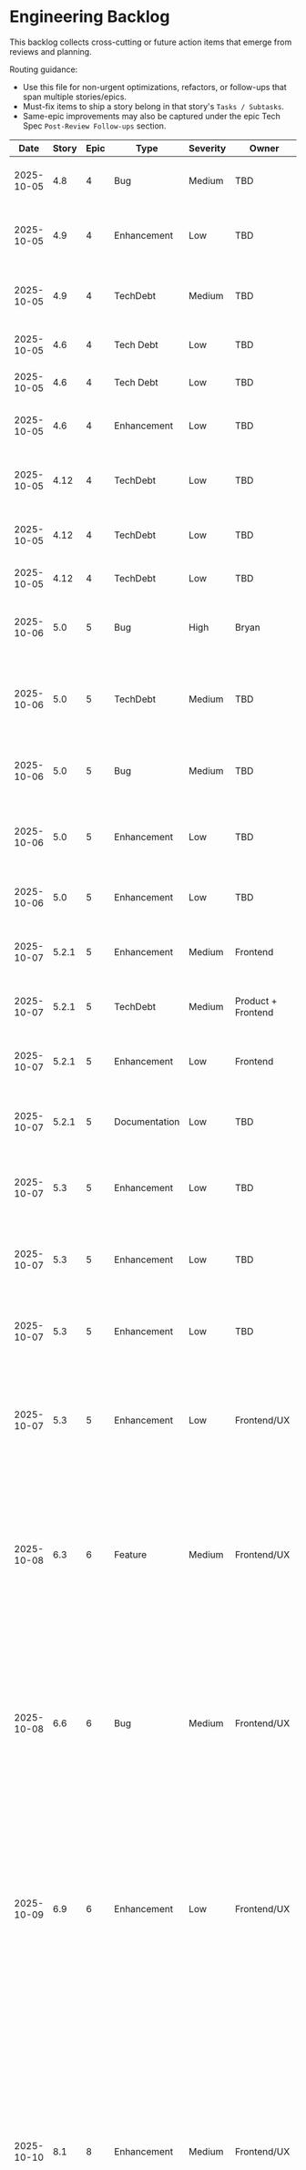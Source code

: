 # Engineering Backlog

This backlog collects cross-cutting or future action items that emerge from reviews and planning.

Routing guidance:

- Use this file for non-urgent optimizations, refactors, or follow-ups that span multiple stories/epics.
- Must-fix items to ship a story belong in that story's `Tasks / Subtasks`.
- Same-epic improvements may also be captured under the epic Tech Spec `Post-Review Follow-ups` section.

| Date | Story | Epic | Type | Severity | Owner | Status | Notes |
| ---- | ----- | ---- | ---- | -------- | ----- | ------ | ----- |
| 2025-10-05 | 4.8 | 4 | Bug | Medium | TBD | Open | getAgentById() calls discoverBundles() on every invocation causing redundant bundle scans during chat. Implement caching mechanism. File: lib/agents/loader.ts:146 |
| 2025-10-05 | 4.9 | 4 | Enhancement | Low | TBD | Open | Command descriptions show workflow file paths (e.g., "loads: workflows/intake-itsm/workflow.yaml") - exposes internal details. Remove or make configurable. File: lib/agents/systemPromptBuilder.ts:100-111 |
| 2025-10-05 | 4.9 | 4 | TechDebt | Medium | TBD | Open | Verify workflow file writing operations work correctly and follow BMAD patterns. Test template-based workflows, path resolution. File: lib/tools/fileOperations.ts (executeSaveOutput) |
| 2025-10-05 | 4.6 | 4 | Tech Debt | Low | TBD | Open | Add JSDoc documentation for bundle metadata flow - types/api.ts, AgentSelector.tsx, ChatPanel.tsx |
| 2025-10-05 | 4.6 | 4 | Tech Debt | Low | TBD | Open | Review InitializeRequest bundle params usage - app/api/agent/initialize/route.ts:15-19. Document or implement in Story 4.7 |
| 2025-10-05 | 4.6 | 4 | Enhancement | Low | TBD | Open | Enhance empty state message with developer guidance - AgentSelector.tsx:145-148. Link to BUNDLE-SPEC.md |
| 2025-10-05 | 4.12 | 4 | TechDebt | Low | TBD | Open | Validate internal markdown links (e.g., #3-agentic-execution-loop) resolve correctly in GitHub renderer and other common viewers. Files: README.md, ARCHITECTURE.md, TROUBLESHOOTING.md |
| 2025-10-05 | 4.12 | 4 | TechDebt | Low | TBD | Open | Replace user-specific path `/Users/bryan/agent-orchestrator/` with `{project-root}` placeholder in examples. File: ARCHITECTURE.md:517 |
| 2025-10-05 | 4.12 | 4 | TechDebt | Low | TBD | Open | Add language tags to remaining code blocks for consistent syntax highlighting (e.g., ```bash, ```typescript). File: TROUBLESHOOTING.md |
| 2025-10-06 | 5.0 | 5 | Bug | High | Bryan | Resolved | ✅ Agent metadata extraction from workflow author field implemented. Manifests now correctly show agent name, title, and bundle. File: lib/tools/fileOperations.ts:230-231 (AC 5.0.3) |
| 2025-10-06 | 5.0 | 5 | TechDebt | Medium | TBD | Open | Add formal unit test suite for session discovery (lib/agents/__tests__/sessionDiscovery.test.ts) and path security (lib/__tests__/pathResolver.security.test.ts). Currently only smoke tests exist. (AC 5.0.6, 5.0.7) |
| 2025-10-06 | 5.0 | 5 | Bug | Medium | TBD | Open | Connect workflow finalization hook to call finalizeSession() on workflow completion. Manifests may remain in "running" status. File: lib/agents/sessionDiscovery.ts:206 (AC 5.0.3) |
| 2025-10-06 | 5.0 | 5 | Enhancement | Low | TBD | Open | Validate concurrent write safety for registerOutput() - add stress test with 10+ simultaneous writes. Consider file locking if race conditions found. File: lib/agents/sessionDiscovery.ts:163 (AC 5.0.7) |
| 2025-10-06 | 5.0 | 5 | Enhancement | Low | TBD | Open | Add integration test for cross-agent discovery (Alex → Casey → Pixel workflow chain). Verify related_sessions linking works correctly. (AC 5.0.6) |
| 2025-10-07 | 5.2.1 | 5 | Enhancement | Medium | Frontend | Open | Consider timezone-aware timestamp formatting based on user locale. Current: hardcoded UTC. Suggested: Intl.DateTimeFormat with user's timezone or config. File: lib/files/manifestReader.ts:138 |
| 2025-10-07 | 5.2.1 | 5 | TechDebt | Medium | Product + Frontend | Open | Complete Task 5: Dedicated metadata panel UI when UX design finalized. Current: metadata attached, UUID in title tooltip. Blocked by: UX design requirements. |
| 2025-10-07 | 5.2.1 | 5 | Enhancement | Low | Frontend | Open | Add test for very long agent titles/workflow names (>100 chars) to verify CSS truncation. File: components/__tests__/DirectoryTree.test.tsx. Effort: 15min. |
| 2025-10-07 | 5.2.1 | 5 | Documentation | Low | TBD | Open | Add ADR documenting decision to defer Task 5 metadata panel. Rationale: metadata attached, no UX design, not blocking. Location: docs/adrs/adr-005-session-metadata-display.md |
| 2025-10-07 | 5.3 | 5 | Enhancement | Low | TBD | Open | Add structured logging library (pino/winston) to replace console.error() in API routes for better observability. Files: app/api/files/content/route.ts:131, 259. Effort: 2-4 hours. Benefit: Log aggregation support, configurable log levels. |
| 2025-10-07 | 5.3 | 5 | Enhancement | Low | TBD | Open | Make file size thresholds configurable (extract 1MB truncation threshold and 5000-line limit to env vars). Files: app/api/files/content/route.ts:69, 234; lib/utils/env.ts. Effort: 1 hour. Benefit: Easier production tuning. |
| 2025-10-07 | 5.3 | 5 | Enhancement | Low | TBD | Open | Add E2E test for full user flow: click tree node → API call → content display (Playwright/Cypress). Effort: 2-3 hours. Benefit: Additional integration confidence (current unit/integration tests already provide strong coverage). |
| 2025-10-07 | 5.3 | 5 | Enhancement | Low | Frontend/UX | Open | UI design improvements for file viewer (styling, visual polish, layout refinements). Functional requirements met; defer visual enhancements to post-MVP refinement phase. Includes making the viewer more dynamic (ability to resize panels, hide panels, etc.). Files: components/FileViewerPanel.tsx, components/FileContentDisplay.tsx |
| 2025-10-08 | 6.3 | 6 | Feature | Medium | Frontend/UX | Open | Implement dark mode for entire application. Markdown rendering specification (docs/markdown-rendering-spec.md) includes both light and dark mode styles. Dark mode should: (1) Add theme toggle UI control, (2) Implement dark mode color scheme app-wide, (3) Use dark mode markdown spec for file viewer, (4) Persist user preference (localStorage or config), (5) Respect system preference (prefers-color-scheme). Estimated effort: 8-12 hours. Benefit: Improved accessibility and user preference support. Related: Story 6.3 v1.2 established markdown rendering foundation. |
| 2025-10-08 | 6.6 | 6 | Bug | Medium | Frontend/UX | Open | Fix drag-select behavior across UI. Problem: When dragging files from DirectoryTree, text selection occurs in other UI areas (message content, buttons, agent selector). Expected: (1) Dragging files from tree should not cause text selection anywhere, (2) Normal text selection should still work when not dragging files, (3) Text selection in other areas should be limited to actual text content (not UI controls). Files: components/DirectoryTree.tsx. Attempted solutions that didn't work: CSS user-select on tree container, global dragging-file body class. Need: Better DnD event handling or selective user-select CSS strategy. |
| 2025-10-09 | 6.9 | 6 | Enhancement | Low | Frontend/UX | Open | Implement word-boundary buffering for streaming tokens. Problem: Raw token streaming shows incomplete words (e.g., "Execut" → "Executing") which can look jarring. Solution: Accumulate tokens until complete word detected (space/punctuation), then display. Trade-offs: (1) Cleaner reading experience, (2) Slight latency ~50-100ms before text appears, (3) More complex buffering logic. Files: components/chat/useStreamingChat.ts. Estimated effort: 2-3 hours. Benefit: Smoother streaming UX, reduces user confusion from partial tokens. Note: Current raw token streaming is industry-standard behavior (ChatGPT, Claude.ai). |
| 2025-10-10 | 8.1 | 8 | Enhancement | Medium | Frontend/UX | Open | Fix streaming buffer flush at end of response. Problem: Character-by-character streaming works smoothly (100 chars/sec), but when API sends [DONE], remaining buffer content dumps instantly creating jarring "pop-in" effect. Current behavior: Buffer displays at 100 chars/sec (2 chars every 20ms), API finishes → calls flushPendingTokens() → dumps all remaining content instantly. Desired: Smooth character-by-character display all the way to end, no sudden content dump. Attempted solution: Wait for buffer to empty before completing, but caused timing issues with useEffect cleanup. Files: components/chat/useStreamingChat.ts:351-360. Root cause: Tension between (1) keeping streaming indicator on until buffer empty vs (2) useEffect clearing streamingContent 100ms after isStreaming=false. Need: Better coordination between buffer draining, streaming state, and content cleanup. Estimated effort: 3-4 hours. Benefit: Professional streaming UX matching Claude.ai quality. |
| 2025-10-12 | 9.2 | 9 | TechDebt | Low | Dev | Open | Update JSDoc in fileOperations.ts to remove stale bundleConfig parameter references. Files: lib/tools/fileOperations.ts:41, 62, 122. Impact: Minor documentation inconsistency, doesn't affect functionality. Effort: 5 minutes. |
| 2025-10-12 | 9.2 | 9 | TechDebt | Low | Dev | Open | Add clarifying docstring to nested variable test explaining single-pass design decision. File: lib/__tests__/pathResolver.test.ts:102-120. Clarify that literal `{bundle-root}` in output is expected (single-pass design, not bug). Effort: 5 minutes. |
| 2025-10-12 | 9.2 | 9 | Bug | Low | Infrastructure | Open | Document Google Fonts build issue - font loading requires network access during build. Consider fallback or local font hosting. File: app/layout.tsx. Investigation effort: 30 minutes. |
| 2025-10-12 | 9.2 | 9 | TechDebt | Low | Dev | Open | Address pre-existing ESLint warnings: React unescaped entities, missing hook dependencies. Files: app/overview/page.tsx, components/FileViewerPanel.tsx, components/chat/useStreamingChat.ts. Not introduced by Story 9.2. Effort: 1-2 hours. |

